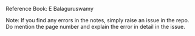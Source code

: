 Reference Book: E Balaguruswamy

Note: If you find any errors in the notes, simply raise an issue in the repo. Do mention the page number and explain the error in detail in the issue.

